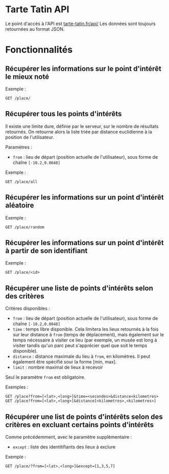 Tarte Tatin API
===============

Le point d'accès à l'API est [tarte-tatin.fr/api/](tarte-tatin.fr/api/)
Les données sont toujours retournées au format JSON.

# Fonctionnalités

## Récupérer les informations sur le point d'intérêt le mieux noté

Exemple :

	GET /place/

## Récupérer tous les points d'intérêts

Il existe une limite dure, définie par le serveur, sur le nombre de résultats retournés. On retourne alors la liste triée par distance euclidienne à la position de l'utilisateur.

Paramètres :

- `from` : lieu de départ (position actuelle de l'utilisateur), sous forme de chaîne `[-10.2,0.0048]`

Exemple :

	GET /place/all

## Récupérer les informations sur un point d'intérêt aléatoire

Exemple :

	GET /place/random

## Récupérer les informations sur un point d'intérêt à partir de son identifiant

Exemple :

	GET /place/<id>

## Récupérer une liste de points d'intérêts selon des critères

Critères disponibles :

- `from` : lieu de départ (position actuelle de l'utilisateur), sous forme de chaîne `[-10.2,0.0048]`
- `time` : temps libre disponible. Cela limitera les lieux retournés à la fois sur leur distance à `from` (temps de déplacement), mais également sur le temps nécessaire à visiter ce lieu (par exemple, un musée est long à visiter tandis qu'un parc peut s'apprécier quel que soit le temps disponible).
- `distance` : distance maximale du lieu à `from`, en kilomètres. Il peut également être spécifié sour la forme [min, max].
- `limit` : nombre maximal de lieux à recevoir

Seul le paramètre `from` est obligatoire.

Exemples :

	GET /place?from=[<lat>,<long>]&time=<secondes>&distance<kilometres>
	GET /place?from=[<lat>,<long>]&distance[<kilometres>,<kilometres>]

## Récupérer une list de points d'intérêts selon des critères en excluant certains points d'intérêts

Comme précédemment, avec le paramètre supplémentaire :

- `except` : liste des identitifiants des lieux à exclure

Exemple :

	GET /place/?from=[<lat>,<long>]&except=[1,3,5,7]
